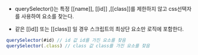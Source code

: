 - querySelector()는 특정 [[name]], [[id]] ,[[class]]를 제한하지 않고 css선택자를 사용하여 요소를 찾는다.

- 같은 [[id]] 또는 [[class]] 일 경우 스크립트의 최상단 요소만 로직에 포함한다.

```js
querySelector(#id) // id 값 id를 가진 요소를 찾음
querySelector(.class) // class 값 class를 가진 요소를 찾음
```